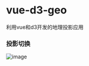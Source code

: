 # vue-d3-geo
利用vue和d3开发的地理投影应用

### 投影切换
![image](https://github.com/yiming-zeng/vue-d3-geo/blob/master/screenshot/%E5%8F%82%E6%95%B0%E6%8E%A7%E5%88%B61.JPG)

